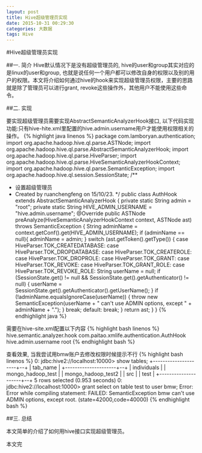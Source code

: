 ```yaml
---
layout: post
title: Hive超级管理员实现
date: 2015-10-31 00:29:30
categories: 大数据
tags: Hive
---
```

#Hive超级管理员实现

##一. 简介
Hive默认情况下是没有超级管理员的, hive的user和group其实对应的是linux的user和group, 也就是说任何一个用户都可以修改自身的权限以及别的用户的权限。本文将介绍如何通过hive的hook来实现超级管理员权限，主要的思路就是除了管理员可以进行grant, revoke这些操作外，其他用户不能使用这些命令。

##二. 实现

要实现超级管理员需要实现AbstractSemanticAnalyzerHook接口, 以下代码实现功能:只有hive-hite.xml里配置的hive.admin.username用户才能使用权限相关的操作。
{% highlight java linenos %}
package com.lamboryan.authentication;
import org.apache.hadoop.hive.ql.parse.ASTNode;
import org.apache.hadoop.hive.ql.parse.AbstractSemanticAnalyzerHook;
import org.apache.hadoop.hive.ql.parse.HiveParser;
import org.apache.hadoop.hive.ql.parse.HiveSemanticAnalyzerHookContext;
import org.apache.hadoop.hive.ql.parse.SemanticException;
import org.apache.hadoop.hive.ql.session.SessionState;
/**
 * 设置超级管理员
 * Created by ruanchengfeng on 15/10/23.
 */
public class AuthHook extends AbstractSemanticAnalyzerHook {
    private static String admin = "root";
    private static String HIVE_ADMIN_USERNAME = "hive.admin.username";
    @Override
    public ASTNode preAnalyze(HiveSemanticAnalyzerHookContext context, ASTNode ast) throws SemanticException {
        String adminName = context.getConf().get(HIVE_ADMIN_USERNAME);
        if (adminName == null){
            adminName = admin;
        }
        switch (ast.getToken().getType()) {
            case HiveParser.TOK_CREATEDATABASE:
            case HiveParser.TOK_DROPDATABASE:
            case HiveParser.TOK_CREATEROLE:
            case HiveParser.TOK_DROPROLE:
            case HiveParser.TOK_GRANT:
            case HiveParser.TOK_REVOKE:
            case HiveParser.TOK_GRANT_ROLE:
            case HiveParser.TOK_REVOKE_ROLE:
                String userName = null;
                if (SessionState.get() != null
                        && SessionState.get().getAuthenticator() != null) {
                    userName = SessionState.get().getAuthenticator().getUserName();
                }
                if (!adminName.equalsIgnoreCase(userName)) {
                   throw new SemanticException(userName + " can't use ADMIN options, except " + adminName + ".");
                }
                break;
            default:
                break;
        }
        return ast;
    }
}
{% endhighlight java %}

需要在hive-site.xml配置以下内容
{% highlight bash linenos %}
<property>
    <name>hive.semantic.analyzer.hook</name>
    <value>com.paitao.xmlife.authentication.AuthHook</value>  
</property>
<property>
    <name>hive.admin.username</name>
    <value>root</value>
</property>
{% endhighlight bash %}

查看效果, 当我尝试用bmw账户去修改权限时候提示不行
{% highlight bash linenos %}
0: jdbc:hive2://localhost:10000> show tables;
+---------------------+--+
|      tab_name       |
+---------------------+--+
| individuals         |
| mongo_hadoop_test   |
| mongo_hadoop_test2  |
| src                 |
| test                |
+---------------------+--+
5 rows selected (0.953 seconds)
0: jdbc:hive2://localhost:10000> grant select on table test to user bmw;
Error: Error while compiling statement: FAILED: SemanticException bmw can't use ADMIN options, except root. (state=42000,code=40000)
{% endhighlight bash %}

##三. 总结

本文简单的介绍了如何用hive接口实现超级管理员。

本文完
